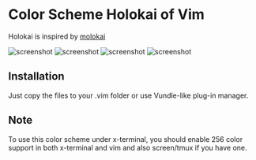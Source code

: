 # Color Scheme Holokai of Vim

Holokai is inspired by [molokai](http://github.com/tomasr/molokai)

![screenshot](https://lh5.googleusercontent.com/-i8XKXAzWS0E/UTRnXM6aReI/AAAAAAAAAJE/GBgq-LKJ3QE/s842/c_in_kernel.png)
![screenshot](https://lh4.googleusercontent.com/-QTEJlqhlYjQ/UTRnXINnw1I/AAAAAAAAAJE/TB960pNe2cI/s884/java_in_android.png)
![screenshot](https://lh5.googleusercontent.com/-QVXzQ9Eh83o/UTRnXOKY0uI/AAAAAAAAAJE/qWwJjdYw6AQ/s612/python_in_transolution.png)
![screenshot](https://lh5.googleusercontent.com/-tBhKpPw3Nr8/Uu9QjCo-xXI/AAAAAAAAAaw/om4Vn51CD8Q/w339-h133-no/pmenu.png)

## Installation
Just copy the files to your .vim folder or use Vundle-like plug-in manager.

## Note
To use this color scheme under x-terminal, you should enable 256 color support in both x-terminal and vim and also screen/tmux if you have one.
